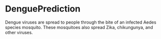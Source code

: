 # DenguePrediction
Dengue viruses are spread to people through the bite of an infected Aedes species mosquito. These mosquitoes also spread Zika, chikungunya, and other viruses.
